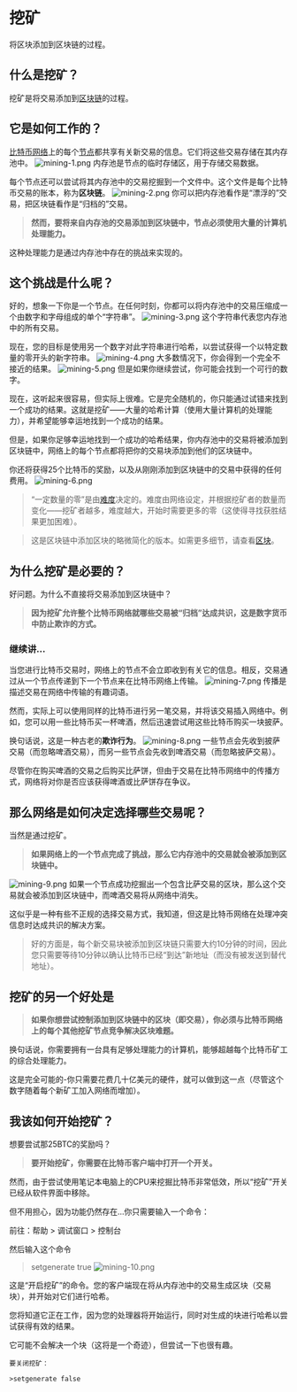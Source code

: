 # 挖矿
将区块添加到区块链的过程。

## 什么是挖矿？
挖矿是将交易添加到[区块链](./1.Blockchain/Blockchain.md)的过程。

## 它是如何工作的？
[比特币网络](../1.Network/Network.md)上的每个[节点](../1.Network/Nodes/Nodes.md)都共享有关新交易的信息。它们将这些交易存储在其内存池中。
![mining-1.png](img/mining-1%20(1).png)
内存池是节点的临时存储区，用于存储交易数据。

每个节点还可以尝试将其内存池中的交易挖掘到一个文件中。这个文件是每个比特币交易的账本，称为**区块链**。
![mining-2.png](img/mining-2%20(1).png)
你可以把内存池看作是“漂浮的”交易，把区块链看作是“归档的”交易。

>**然而，要将来自内存池的交易添加到区块链中，节点必须使用大量的计算机处理能力。**

这种处理能力是通过内存池中存在的挑战来实现的。

## 这个挑战是什么呢？

好的，想象一下你是一个节点。在任何时刻，你都可以将内存池中的交易压缩成一个由数字和字母组成的单个“字符串”。
![mining-3.png](img/mining-3%20(1).png)
这个字符串代表您内存池中的所有交易。

现在，您的目标是使用另一个数字对此字符串进行哈希，以尝试获得一个以特定数量的零开头的新字符串。
![mining-4.png](img/mining-4%20(1).png)
大多数情况下，你会得到一个完全不接近的结果。
![mining-5.png](img/mining-5%20(1).png)
但是如果你继续尝试，你可能会找到一个可行的数字。

现在，这听起来很容易，但实际上很难。它是完全随机的，你只能通过试错来找到一个成功的结果。这就是挖矿——大量的哈希计算（使用大量计算机的处理能力），并希望能够幸运地找到一个成功的结果。

但是，如果你足够幸运地找到一个成功的哈希结果，你内存池中的交易将被添加到区块链中，网络上的每个节点都将把你的交易块添加到他们的区块链中。

你还将获得25个比特币的奖励，以及从刚刚添加到区块链中的交易中获得的任何费用。
![mining-6.png](img/mining-6%20(1).png)

>“一定数量的零”是由[难度](./3.Difficulty/Difficulty.md)决定的。难度由网络设定，并根据挖矿者的数量而变化——挖矿者越多，难度越大，开始时需要更多的零（这使得寻找获胜结果更加困难）。

>这是区块链中添加区块的略微简化的版本。如需更多细节，请查看[区块](./2.Blocks/Blocks.md)。

## 为什么挖矿是必要的？

好问题。为什么不直接将交易添加到区块链中？

>**因为挖矿允许整个比特币网络就哪些交易被“归档”达成共识，这是数字货币中防止欺诈的方式。**

### 继续讲…

当您进行比特币交易时，网络上的节点不会立即收到有关它的信息。相反，交易通过从一个节点传递到下一个节点来在比特币网络上传输。
![mining-7.png](img/mining-7%20(1).png)
传播是描述交易在网络中传输的有趣词语。

然而，实际上可以使用同样的比特币进行另一笔交易，并将该交易插入网络中。例如，您可以用一些比特币买一杯啤酒，然后迅速尝试用这些比特币购买一块披萨。

换句话说，这是一种古老的**欺诈行为**。
![mining-8.png](img/mining-8%20(1).png)
一些节点会先收到披萨交易（而忽略啤酒交易），而另一些节点会先收到啤酒交易（而忽略披萨交易）。

尽管你在购买啤酒的交易之后购买比萨饼，但由于交易在比特币网络中的传播方式，网络将对你是否应该获得啤酒或比萨饼存在争议。

## 那么网络是如何决定选择哪些交易呢？
当然是通过挖矿。

>**如果网络上的一个节点完成了挑战，那么它内存池中的交易就会被添加到区块链中。**

![mining-9.png](img/mining-9%20(1).png)
如果一个节点成功挖掘出一个包含比萨交易的区块，那么这个交易就会被添加到区块链中，而啤酒交易将从网络中消失。

这似乎是一种有些不正规的选择交易方式，我知道，但这是比特币网络在处理冲突信息时达成共识的解决方案。
>好的方面是，每个新交易块被添加到区块链只需要大约10分钟的时间，因此您只需要等待10分钟以确认比特币已经“到达”新地址（而没有被发送到替代地址）。

## 挖矿的另一个好处是

>**如果你想尝试控制添加到区块链中的区块（即交易），你必须与比特币网络上的每个其他挖矿节点竞争解决区块难题。**

换句话说，你需要拥有一台具有足够处理能力的计算机，能够超越每个比特币矿工的综合处理能力。

这是完全可能的-你只需要花费几十亿美元的硬件，就可以做到这一点（尽管这个数字随着每个新矿工加入网络而增加）。

## 我该如何开始挖矿？

想要尝试那25BTC的奖励吗？

>**要开始挖矿，你需要在比特币客户端中打开一个开关。**

然而，由于尝试使用笔记本电脑上的CPU来挖掘比特币非常低效，所以“挖矿”开关已经从软件界面中移除。

但不用担心，因为功能仍然存在...你只需要输入一个命令：

前往：帮助 > 调试窗口 > 控制台

然后输入这个命令
> setgenerate true
![mining-10.png](img/mining-10.png)

这是“开启挖矿”的命令。您的客户端现在将从内存池中的交易生成区块（交易块），并开始对它们进行哈希。

您将知道它正在工作，因为您的处理器将开始运行，同时对生成的块进行哈希以尝试获得有效的结果。

它可能不会解决一个块（这将是一个奇迹），但尝试一下也很有趣。

    要关闭挖矿：
    
    >setgenerate false